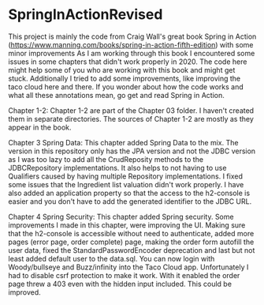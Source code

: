 # SpringInActionRevised
This project is mainly the code from Craig Wall's great book Spring in Action (https://www.manning.com/books/spring-in-action-fifth-edition) with some minor improvements
As I am working through this book I encountered some issues in some chapters that didn't work properly in 2020. The code here might help some of you who are working with this book and might get stuck. Additionally I tried to add some improvements, like improving the taco cloud here and there.
If you wonder about how the code works and what all these annotations mean, go get and read Spring in Action.

Chapter 1-2: Chapter 1-2 are part of the Chapter 03 folder. I haven't created them in separate directories. The sources of Chapter 1-2 are mostly as they appear in the book.


Chapter 3 Spring Data: This chapter added Spring Data to the mix. The version in this repository only has the JPA version and not the JDBC version as I was too lazy to add all the CrudReposity methods to the 
JDBCRepository implementations. It also helps to not having to use Qualifiers caused by having multiple Repository implementations. I fixed some issues that the Ingredient list valuation didn't work properly. I have also added an application
property so that the access to the h2-console is easier and you don't have to add the generated identifier to the JDBC URL.


Chapter 4 Spring Security: This chapter added Spring security. Some improvements I made in this chapter, were improving the UI. Making sure that the h2-console is accessible without need to authenticate, added more pages (error page, order complete) page, making the order form autofill the user data,
fixed the StandardPasswordEncoder deprecation and last but not least added default user to the data.sql. You can now login with Woody/bullseye and Buzz/infinity into the Taco Cloud app. Unfortunately I had to disable csrf protection to
make it work. With it enabled the order page threw a 403 even with the hidden input included. This could be improved.